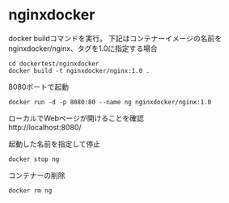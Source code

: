 # nginxdocker

docker buildコマンドを実行。
下記はコンテナーイメージの名前を nginxdocker/nginx、タグを1.0に指定する場合

    cd dockertest/nginxdocker
    docker build -t nginxdocker/nginx:1.0 .

8080ポートで起動

    docker run -d -p 8080:80 --name ng nginxdocker/nginx:1.0

ローカルでWebページが開けることを確認  
http://localhost:8080/

起動した名前を指定して停止

    docker stop ng

コンテナーの削除

    docker rm ng
